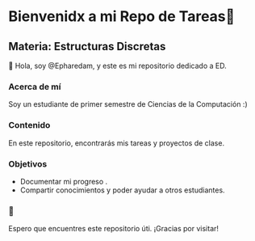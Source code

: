 # Bienvenidx a mi Repo de Tareas🚀

## Materia: Estructuras Discretas

👋 Hola, soy @Epharedam, y este es mi repositorio dedicado a ED.

### Acerca de mí

Soy un estudiante de primer semestre de Ciencias de la Computación :)

### Contenido 

En este repositorio, encontrarás mis tareas y proyectos de clase.

### Objetivos

- Documentar mi progreso .
- Compartir conocimientos y poder ayudar a otros estudiantes.

### 🚀

Espero que encuentres este repositorio úti.
¡Gracias por visitar!
